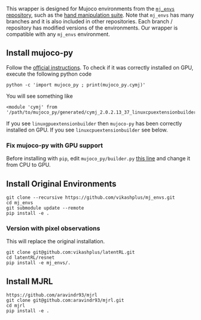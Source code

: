 This wrapper is designed for Mujoco environments from the
[`mj_envs` repository](https://github.com/vikashplus/mj_envs), such as the
[hand manipulation suite](https://sites.google.com/view/deeprl-dexterous-manipulation).
Note that `mj_envs` has many branches and it is also included in other
repositories. Each branch / repository has modified versions of the environments.
Our wrapper is compatible with any `mj_envs` environment.


## Install mujoco-py
Follow the [official instructions](https://github.com/openai/mujoco-py/).
To check if it was correctly installed on GPU, execute the following python code
```
python -c 'import mujoco_py ; print(mujoco_py.cymj)'
```
You will see something like
```
<module 'cymj' from '/path/to/mujoco_py/generated/cymj_2.0.2.13_37_linuxcpuextensionbuilder_37.so'>
```
If you see `linuxgpuextensionbuilder` then `mujoco-py` has been correctly installed
on GPU. If you see `linuxcpuextensionbuilder` see below.

### Fix mujoco-py with GPU support
Before installing with `pip`, edit `mujoco_py/builder.py` [this line](https://github.com/openai/mujoco-py/blob/d73ce6e91d096b74da2a2fcb0a4164e10db5f641/mujoco_py/builder.py#L74) and change
it from CPU to GPU.


## Install Original Environments
```
git clone --recursive https://github.com/vikashplus/mj_envs.git
cd mj_envs  
git submodule update --remote
pip install -e .
```

### Version with pixel observations
This will replace the original installation.
```
git clone git@github.com:vikashplus/latentRL.git
cd latentRL/resnet
pip install -e mj_envs/.
```

## Install MJRL
```
https://github.com/aravindr93/mjrl
git clone git@github.com:aravindr93/mjrl.git
cd mjrl
pip install -e .
```
